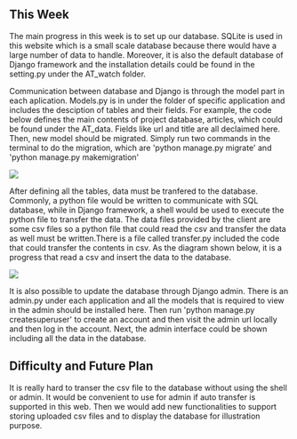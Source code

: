 ## This Week 

The main progress in this week is to set up our database. SQLite is used in this website which is a small scale database because there would have a large number of data to handle. Moreover, it is also the default database of Django framework and the installation details could be found in the setting.py under the AT_watch folder.

Communication between database and Django is through the model part in each aplication. Models.py is in under the folder of specific application and includes the desciption of tables and their fields. For example, the code below defines the main contents of project database, articles, which could be found under the AT_data. Fields like url and title are all declaimed here. Then, new model should be migrated. Simply run two commands in the terminal to do the migration, which are 'python manage.py migrate' and 'python manage.py makemigration'

![](https://zczlsde.github.io/0016team1.github.io/article_model.PNG)

After defining all the tables, data must be tranfered to the database. Commonly, a python file would be written to communicate with SQL database, while in Django framework, a shell would be used to execute the python file to transfer the data. The data files provided by the client are some csv files so a python file that could read the csv and transfer the data as well must be written.There is a file called transfer.py included the code that could transfer the contents in csv. As the diagram shown below, it is a progress that read a csv and insert the data to the database.

![](https://zczlsde.github.io/0016team1.github.io/transfer.PNG)

It is also possible to update the database through Django admin. There is an admin.py under each application and all the models that is required to view in the admin should be installed here. Then run 'python manage.py createsuperuser' to create an account and then visit the admin url locally and then log in the account. Next, the admin interface could be shown including all the data in the database.

## Difficulty and Future Plan

It is really hard to transer the csv file to the database without using the shell or admin. It would be convenient to use for admin if auto transfer is supported in this web. Then we would add new functionalities to support storing uploaded csv files and to display the database for illustration purpose. 
